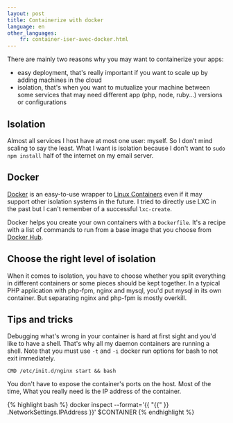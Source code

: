 ```yaml
---
layout: post
title: Containerize with docker
language: en
other_languages:
    fr: container-iser-avec-docker.html
---
```


There are mainly two reasons why you may want to containerize your apps:

* easy deployment, that's really important if you want to scale up by adding machines in the cloud
* isolation, that's when you want to mutualize your machine between some services that may need different app (php, node, ruby...) versions or configurations

## Isolation

Almost all services I host have at most one user: myself. So I don't mind scaling to say the least. What I want is isolation because I don't want to `sudo npm install` half of the internet on my email server.

## Docker

[Docker](https://www.docker.com/whatisdocker/) is an easy-to-use wrapper to [Linux Containers](http://en.wikipedia.org/wiki/LXC) even if it may support other isolation systems in the future.
I tried to directly use LXC in the past but I can't remember of a successful `lxc-create`.

Docker helps you create your own containers with a `Dockerfile`. It's a recipe with a list of commands to run from a base image that you choose from [Docker Hub](https://registry.hub.docker.com/).

## Choose the right level of isolation

When it comes to isolation, you have to choose whether you split everything in different containers or some pieces should be kept together.
In a typical PHP application with php-fpm, nginx and mysql, you'd put mysql in its own container. But separating nginx and php-fpm is mostly overkill.

## Tips and tricks

Debugging what's wrong in your container is hard at first sight and you'd like to have a shell. That's why all my daemon containers are running a shell. Note that you must use `-t` and `-i` docker run options for bash to not exit immediately.

~~~
CMD /etc/init.d/nginx start && bash
~~~

You don't have to expose the container's ports on the host. Most of the time, What you really need is the IP address of the container.

{% highlight bash %}
docker inspect --format='{{ "{{" }} .NetworkSettings.IPAddress }}' $CONTAINER
{% endhighlight %}


